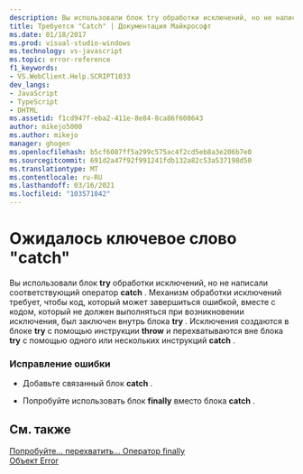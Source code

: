 ```yaml
---
description: Вы использовали блок try обработки исключений, но не написали соответствующий оператор catch.
title: Требуется "Catch" | Документация Майкрософт
ms.date: 01/18/2017
ms.prod: visual-studio-windows
ms.technology: vs-javascript
ms.topic: error-reference
f1_keywords:
- VS.WebClient.Help.SCRIPT1033
dev_langs:
- JavaScript
- TypeScript
- DHTML
ms.assetid: f1cd947f-eba2-411e-8e84-8ca86f608643
author: mikejo5000
ms.author: mikejo
manager: ghogen
ms.openlocfilehash: b5cf6087ff5a299c575ac4f2cd5eb8a3e206b7e0
ms.sourcegitcommit: 691d2a47f92f991241fdb132a82c53a537198d50
ms.translationtype: MT
ms.contentlocale: ru-RU
ms.lasthandoff: 03/16/2021
ms.locfileid: "103571042"
---
```

# <a name="expected-catch"></a>Ожидалось ключевое слово "catch"
Вы использовали блок **try** обработки исключений, но не написали соответствующий оператор **catch** . Механизм обработки исключений требует, чтобы код, который может завершиться ошибкой, вместе с кодом, который не должен выполняться при возникновении исключения, был заключен внутрь блока **try** . Исключения создаются в блоке **try** с помощью инструкции **throw** и перехватываются вне блока **try** с помощью одного или нескольких инструкций **catch** .  
  
### <a name="to-correct-this-error"></a>Исправление ошибки  
  
- Добавьте связанный блок **catch** .  
  
- Попробуйте использовать блок **finally** вместо блока **catch** .  
  
## <a name="see-also"></a>См. также  
 [Попробуйте... перехватить... Оператор finally](https://developer.mozilla.org/docs/Web/JavaScript/Reference/Statements/try...catch)   
 [Объект Error](https://developer.mozilla.org/docs/Web/JavaScript/Reference/Global_Objects/Error)
